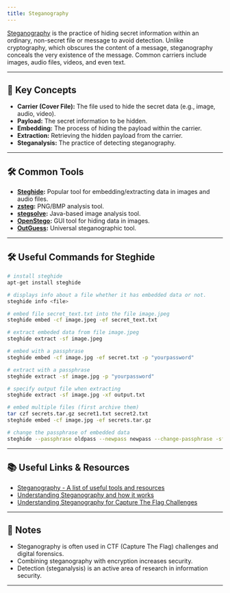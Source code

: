```yaml
---
title: Steganography
---
```


[Steganography](https://en.wikipedia.org/wiki/Steganography) is the practice of hiding secret information within an ordinary, non-secret file or message to avoid detection. Unlike cryptography, which obscures the content of a message, steganography conceals the very existence of the message. Common carriers include images, audio files, videos, and even text.

---

## 🌟 Key Concepts

- **Carrier (Cover File):** The file used to hide the secret data (e.g., image, audio, video).
- **Payload:** The secret information to be hidden.
- **Embedding:** The process of hiding the payload within the carrier.
- **Extraction:** Retrieving the hidden payload from the carrier.
- **Steganalysis:** The practice of detecting steganography.

---

## 🛠️ Common Tools

- **[Steghide](https://github.com/StefanoDeVuono/steghide):** Popular tool for embedding/extracting data in images and audio files.
- **[zsteg](https://github.com/zed-0xff/zsteg):** PNG/BMP analysis tool.
- **[stegsolve](https://github.com/zardus/ctf-tools/blob/master/stegsolve/README.md):** Java-based image analysis tool.
- **[OpenStego](https://www.openstego.com/):** GUI tool for hiding data in images.
- **[OutGuess](https://github.com/resurrecting-open-source-projects/outguess):** Universal steganographic tool.

---

## 🛠️ Useful Commands for Steghide

```sh
# install steghide
apt-get install steghide
```

```sh
# displays info about a file whether it has embedded data or not.
steghide info <file>
```

```sh
# embed file secret_text.txt into the file image.jpeg
steghide embed -cf image.jpeg -ef secret_text.txt
```

```sh
# extract embeded data from file image.jpeg
steghide extract -sf image.jpeg
```

```sh
# embed with a passphrase
steghide embed -cf image.jpg -ef secret.txt -p "yourpassword"
```

```sh
# extract with a passphrase
steghide extract -sf image.jpg -p "yourpassword"
```

```sh
# specify output file when extracting
steghide extract -sf image.jpg -xf output.txt
```

```sh
# embed multiple files (first archive them)
tar czf secrets.tar.gz secret1.txt secret2.txt
steghide embed -cf image.jpg -ef secrets.tar.gz
```

```sh
# change the passphrase of embedded data
steghide --passphrase oldpass --newpass newpass --change-passphrase -sf image.jpg
```

---

## 📚 Useful Links & Resources

- [Steganography - A list of useful tools and resources](https://0xrick.github.io/lists/stego/#steghide)
- [Understanding Steganography and how it works](https://gupta-bless.medium.com/understanding-steganography-and-how-it-work-63593ddba21e)
- [Understanding Steganography for Capture The Flag Challenges](https://infosecwriteups.com/steganography-ctfs-73f7b310b1f7)

---

## 📝 Notes

- Steganography is often used in CTF (Capture The Flag) challenges and digital forensics.
- Combining steganography with encryption increases security.
- Detection (steganalysis) is an active area of research in information security.

---
